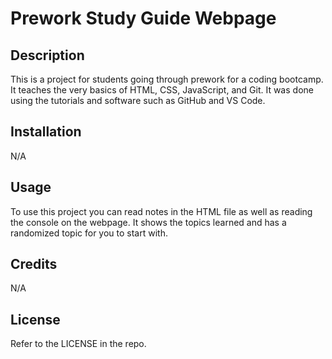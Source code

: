 # Prework Study Guide Webpage

## Description

This is a project for students going through prework for a coding bootcamp. It teaches the very basics of HTML, CSS, JavaScript, and Git. It was done using the tutorials and software such as GitHub and VS Code. 

## Installation

N/A

## Usage

To use this project you can read notes in the HTML file as well as reading the console on the webpage. It shows the topics learned and has a randomized topic for you to start with.

## Credits

N/A

## License

Refer to the LICENSE in the repo.

